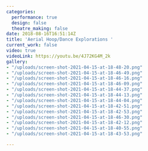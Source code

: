```yaml
---
categories:
  performance: true
  design: false
  theatre_making: false
date: 2018-08-16T16:51:14Z
title: 'Aerial Hoop/Dance Explorations '
current_work: false
video: true
videoLink: https://youtu.be/4J72KG4M_2k
gallery:
- "/uploads/screen-shot-2021-04-15-at-18-48-20.png"
- "/uploads/screen-shot-2021-04-15-at-18-46-49.png"
- "/uploads/screen-shot-2021-04-15-at-18-46-16.png"
- "/uploads/screen-shot-2021-04-15-at-18-46-09.png"
- "/uploads/screen-shot-2021-04-15-at-18-44-37.png"
- "/uploads/screen-shot-2021-04-15-at-18-44-13.png"
- "/uploads/screen-shot-2021-04-15-at-18-44-04.png"
- "/uploads/screen-shot-2021-04-15-at-18-42-51.png"
- "/uploads/screen-shot-2021-04-15-at-18-42-53.png"
- "/uploads/screen-shot-2021-04-15-at-18-46-30.png"
- "/uploads/screen-shot-2021-04-15-at-18-42-12.png"
- "/uploads/screen-shot-2021-04-15-at-18-40-55.png"
- "/uploads/screen-shot-2021-04-15-at-18-43-53.png"

---
```

